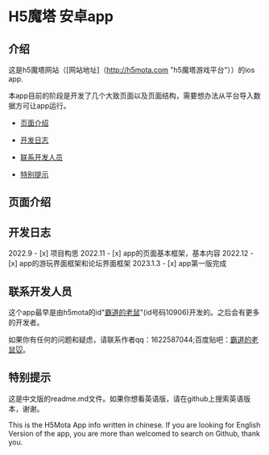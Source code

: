 # H5魔塔 安卓app

## 介绍
这是h5魔塔网站（[网站地址]（http://h5mota.com "h5魔塔游戏平台"））的ios app.

本app目前的阶段是开发了几个大致页面以及页面结构，需要想办法从平台导入数据方可让app运行。

* [页面介绍](#介绍)

* [开发日志](#开发日志)

* [联系开发人员](#联系开发人员)

* [特别提示](#特别提示)

<p id="介绍"></p>

## 页面介绍

<p id="开发日志"></p>

## 开发日志

2022.9 - [x] 项目构思
2022.11 - [x] app的页面基本框架，基本内容
2022.12 - [x] app的游玩界面框架和论坛界面框架
2023.1.3 - [x] app第一版完成

<p id="联系开发人员"></p>

## 联系开发人员

这个app最早是由h5mota的id"[霸道的老鼠](h5mota.com/user/?id=10906)"(id号码10906)开发的。之后会有更多的开发者。

如果你有任何的问题和疑虑，请联系作者qq：1622587044;百度贴吧：[霸道的老鼠🐭](https://tieba.baidu.com/home/main?id=tb.1.168045d7.FUqrDwPKMWj4Sz6iQFugnA&fr=userbar#)。

<p id="特别提示"></p>

## 特别提示

这是中文版的readme.md文件。如果你想看英语版，请在github上搜索英语版本，谢谢。

This is the H5Mota App info written in chinese. If you are looking for English Version of the app, you are more than welcomed to search on Github, thank you.
